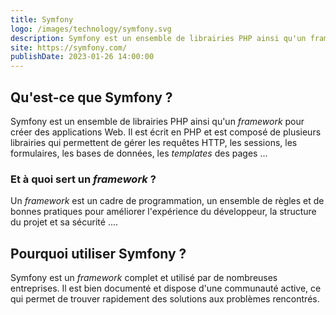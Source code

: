 ```yaml
---
title: Symfony
logo: /images/technology/symfony.svg
description: Symfony est un ensemble de librairies PHP ainsi qu'un framework pour créer des applications Web.
site: https://symfony.com/
publishDate: 2023-01-26 14:00:00
---
```


## Qu'est-ce que Symfony ?

Symfony est un ensemble de librairies PHP ainsi qu'un *framework* pour créer des applications Web. Il est écrit en PHP et est composé de plusieurs librairies qui permettent de gérer les requêtes HTTP, les sessions, les formulaires, les bases de données, les *templates* des pages ...

### Et à quoi sert un *framework* ?

Un *framework* est un cadre de programmation, un ensemble de règles et de bonnes pratiques pour améliorer l'expérience du développeur, la structure du projet et sa sécurité ....

## Pourquoi utiliser Symfony ?

Symfony est un *framework* complet et utilisé par de nombreuses entreprises. Il est bien documenté et dispose d'une communauté active, ce qui permet de trouver rapidement des solutions aux problèmes rencontrés.
